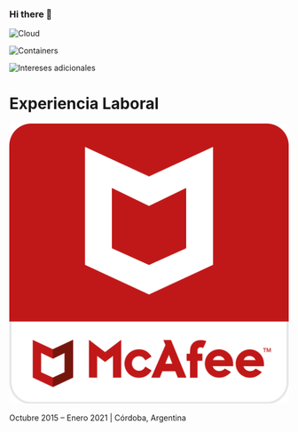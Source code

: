 ### Hi there 👋


![Cloud](https://img.shields.io/badge/Cloud-Aws-informational?style=for-the-badge)

![Containers](https://img.shields.io/badge/Containers-Docker%20%2F%20Minikube-blue?style=for-the-badge)

![Intereses adicionales](https://img.shields.io/badge/Intereses%20adicionales-Kubernetes%20%2F%20Terraform%20%2F%20Jenkins-orange?style=for-the-badge)

# Experiencia Laboral

![McAfee](https://github.com/Damianca/damianca/blob/main/mcafee.png)

Octubre 2015 – Enero 2021 |  Córdoba, Argentina



<!--
**Damianca/damianca** is a ✨ _special_ ✨ repository because its `README.md` (this file) appears on your GitHub profile.

Here are some ideas to get you started:

- 🔭 I’m currently working on ...
- 🌱 I’m currently learning ...
- 👯 I’m looking to collaborate on ...
- 🤔 I’m looking for help with ...
- 💬 Ask me about ...
- 📫 How to reach me: ...
- 😄 Pronouns: ...
- ⚡ Fun fact: ...
-->

